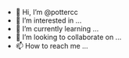 - 👋 Hi, I’m @pottercc
- 👀 I’m interested in ...
- 🌱 I’m currently learning ...
- 💞️ I’m looking to collaborate on ...
- 📫 How to reach me ...

<!---
pottercc/pottercc is a ✨ special ✨ repository because its `README.md` (this file) appears on your GitHub profile.
You can click the Preview link to take a look at your changes.
--->

